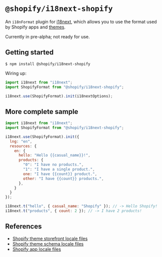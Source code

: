 # `@shopify/i18next-shopify`

An `i18nFormat` plugin for [i18next](https://www.i18next.com/), which allows you to use the format used by Shopify apps and [themes](https://shopify.dev/docs/themes/architecture/locales/storefront-locale-files#usage).

Currently in pre-alpha; not ready for use.

## Getting started

```
$ npm install @shopify/i18next-shopify
```

Wiring up:

```js
import i18next from "i18next";
import ShopifyFormat from "@shopify/i18next-shopify";

i18next.use(ShopifyFormat).init(i18nextOptions);
```

## More complete sample

```js
import i18next from "i18next";
import ShopifyFormat from "@shopify/i18next-shopify";

i18next.use(ShopifyFormat).init({
  lng: "en",
  resources: {
    en: {
      hello: "Hello {{casual_name}}!",
      products: {
        "0": "I have no products.",
        "1": "I have a single product.",
        one: "I have {{count}} product.",
        other: "I have {{count}} products.",
      },
    }
  }
});

i18next.t("hello", { casual_name: "Shopify" }); // -> Hello Shopify!
i18next.t("products", { count: 2 }); // -> I have 2 products!
```

## References

* [Shopify theme storefront locale files](https://shopify.dev/docs/themes/architecture/locales/storefront-locale-files#usage)
* [Shopify theme schema locale files](https://shopify.dev/docs/themes/architecture/locales/schema-locale-files)
* [Shopify app locale files](https://shopify.dev/docs/apps/checkout/best-practices/localizing-ui-extensions#how-it-works)
